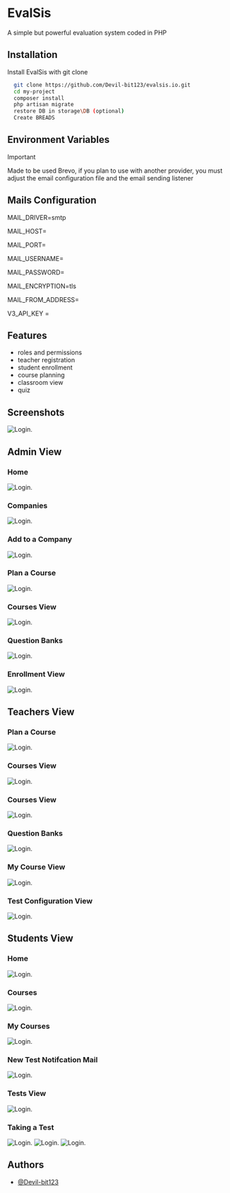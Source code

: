 
# EvalSis

A simple but powerful evaluation system coded in PHP


## Installation

Install EvalSis with git clone

```bash
  git clone https://github.com/Devil-bit123/evalsis.io.git
  cd my-project
  composer install
  php artisan migrate
  restore DB in storage\DB (optional)
  Create BREADS
```

    
## Environment Variables
> [!IMPORTANT]
> Made to be used Brevo, if you plan to use with another provider, you must adjust the email configuration file and the email sending listener

## Mails Configuration

MAIL_DRIVER=smtp

MAIL_HOST=

MAIL_PORT=

MAIL_USERNAME=

MAIL_PASSWORD=

MAIL_ENCRYPTION=tls

MAIL_FROM_ADDRESS=

V3_API_KEY = 

## Features

- roles and permissions
- teacher registration
- student enrollment
- course planning
- classroom view
- quiz


## Screenshots

![Login.](https://i.ibb.co/2SXB1hq/imagen-2024-02-24-112040818.png)

## Admin View

### Home
![Login.](https://i.ibb.co/606kmWQ/imagen-2024-02-24-112348260.png)
### Companies
![Login.](https://i.ibb.co/42Qghyt/imagen-2024-02-24-112516958.png)
### Add to a Company
![Login.](https://i.ibb.co/BL5WLFQ/imagen-2024-02-24-112713700.png)
### Plan a Course
![Login.](https://i.ibb.co/hWTBGZz/imagen-2024-02-24-112839812.png)
### Courses View
![Login.](https://i.ibb.co/pJ1FzWs/imagen-2024-02-24-112955662.png)
### Question Banks
![Login.](https://i.ibb.co/TmGD1Rn/imagen-2024-02-24-113100629.png)
### Enrollment View
![Login.](https://i.ibb.co/BN9zwqR/imagen-2024-02-24-113209102.png)

## Teachers View

### Plan a Course
![Login.](https://i.ibb.co/hWTBGZz/imagen-2024-02-24-112839812.png)
### Courses View
![Login.](https://i.ibb.co/7znmJhZ/imagen-2024-02-24-113452181.png)
### Courses View
![Login.](https://i.ibb.co/7znmJhZ/imagen-2024-02-24-113452181.png)
### Question Banks
![Login.](https://i.ibb.co/TmGD1Rn/imagen-2024-02-24-113100629.png)
### My Course View
![Login.](https://i.ibb.co/JcLWkX9/imagen-2024-02-24-113644692.png)
### Test Configuration View
![Login.](https://i.ibb.co/CP46C43/imagen-2024-02-24-113918093.png)

## Students View

### Home
![Login.](https://i.ibb.co/0f9ZbrL/imagen-2024-02-24-114048164.png)
### Courses
![Login.](https://i.ibb.co/r2mSrYZ/imagen-2024-02-24-114142908.png)
### My Courses
![Login.](https://i.ibb.co/Y3pSzXg/imagen-2024-02-24-114236259.png)
### New Test Notifcation Mail
![Login.](https://i.ibb.co/TYkb3cg/imagen-2024-02-24-114528594.png)
### Tests View
![Login.](https://i.ibb.co/m5b9QdX/imagen-2024-02-24-114641580.png)
### Taking a Test
![Login.](https://i.ibb.co/1JZyCjG/imagen-2024-02-24-114745588.png)
![Login.](https://i.ibb.co/P17JQFy/imagen-2024-02-24-114900933.png)
![Login.](https://i.ibb.co/GRLtXpb/imagen-2024-02-24-120057922.png)
## Authors

- [@Devil-bit123](https://github.com/Devil-bit123)

